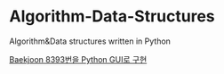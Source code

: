 # Algorithm-Data-Structures
Algorithm&amp;Data structures written in Python 

[Baekjoon 8393번을 Python GUI로 구현](https://github.com/woose5000/Algorithm-Data-Structures/blob/main/baekjoon/dist/8393GUI.exe)
